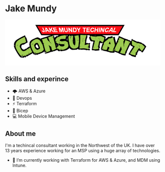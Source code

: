 # Jake Mundy

![Jake Mundy](https://github.com/KRKNUK/KRKNUK/blob/main/images/banner.png)

## Skills and experince

- 🌩 AWS & Azure
- 🤖 Devops
- ⚡ Terraform
- 💪 Bicep
- 💻 Mobile Device Management

## About me

I'm a techincal consultant working in the  Northwest of the UK. I have over 13 years experience
working for an MSP using a huge array of technologies.

- 🔭 I’m currently working with Terraform for AWS & Azure, and MDM using Intune.
